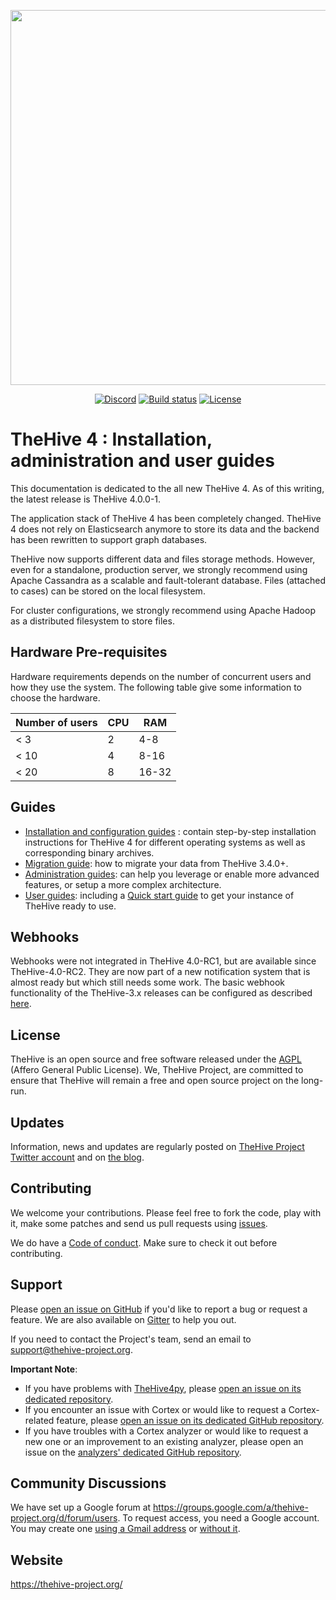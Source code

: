 <div>
  <p align="center">
    <img src="images/thehive-logo.png"width="600"/>  
  </p>
</div>
<div>
  <p align="center">
    <a href="https://chat.thehive-project.org" target"_blank"><img src="https://img.shields.io/badge/chat-on%20discord-7289da.svg?sanitize=true" alt="Discord"></a>
    <a href><img src="https://drone.strangebee.com/api/badges/TheHive-Project/TheHive/status.svg?ref=refs/heads/master" alt="Build status"></a>
    <a href="./LICENSE" target"_blank"><img src="https://img.shields.io/github/license/TheHive-Project/TheHive" alt="License"></a>        
  </p>
</div>

# TheHive 4 : Installation, administration and user guides

This documentation is dedicated to the all new TheHive 4. As of this writing, the latest release is TheHive 4.0.0-1. 

The application stack of TheHive 4 has been completely changed. TheHive 4 does not rely on Elasticsearch anymore to
 store its data and the backend has been rewritten to support graph databases.

TheHive now supports different data and files storage methods. However, even for a standalone, production server, we
 strongly recommend using Apache Cassandra as a scalable and fault-tolerant database. Files (attached to cases) can
  be stored on the local filesystem.

For cluster configurations, we strongly recommend using Apache Hadoop as a distributed filesystem to store files.

## Hardware Pre-requisites

Hardware requirements depends on the number of concurrent users and how they use the system. The following table give some information to choose the hardware.

| Number of users | CPU  | RAM   |
| --------------- | ---- | ----- |
| < 3             | 2    | 4-8   |
| < 10            | 4    | 8-16  |
| < 20            | 8    | 16-32 |

## Guides

- [Installation and configuration guides](Installation/README.md) : contain step-by-step installation instructions for
 TheHive 4 for different operating systems as well as corresponding binary archives.
- [Migration guide](Administration/Migration.md): how to migrate your data from TheHive 3.4.0+.
- [Administration guides](Administration/README.md): can help you leverage or enable more advanced features, or setup
 a more complex architecture.
- [User guides](User/README.md): including a [Quick start guide](User/Quick-start.md) to get your instance of TheHive
 ready to use.

## Webhooks
Webhooks were not integrated in TheHive 4.0-RC1, but are available since TheHive-4.0-RC2. They are now part of a new notification system that is almost ready but which still needs some work. The basic webhook functionality of the TheHive-3.x releases can be configured as described [here](Administration/Webhook.md). 

## License
TheHive is an open source and free software released under the [AGPL](https://github.com/TheHive-Project/TheHive/blob/master/LICENSE) (Affero General Public License). We, TheHive Project, are committed to ensure that TheHive will remain a free and open source project on the long-run.

## Updates
Information, news and updates are regularly posted on [TheHive Project Twitter account](https://twitter.com/thehive_project) and on [the blog](https://blog.thehive-project.org/).

## Contributing
We welcome your contributions. Please feel free to fork the code, play with it, make some patches and send us pull requests using [issues](https://github.com/TheHive-Project/TheHive/issues).

We do have a [Code of conduct](../code_of_conduct.md). Make sure to check it out before contributing.

## Support
Please [open an issue on GitHub](https://github.com/TheHive-Project/TheHive/issues) if you'd like to report a bug or request a feature. We are also available on [Gitter](https://gitter.im/TheHive-Project/TheHive) to help you out.

If you need to contact the Project's team, send an email to <support@thehive-project.org>.

**Important Note**:

- If you have problems with [TheHive4py](https://github.com/TheHive-Project/TheHive4py), please [open an issue on its dedicated repository](https://github.com/TheHive-Project/TheHive4py/issues/new).
- If you encounter an issue with Cortex or would like to request a Cortex-related feature, please [open an issue on its dedicated GitHub repository](https://github.com/TheHive-Project/Cortex/issues/new).
- If you have troubles with a Cortex analyzer or would like to request a new one or an improvement to an existing analyzer, please open an issue on the [analyzers' dedicated GitHub repository](https://github.com/TheHive-Project/cortex-analyzers/issues/new).

## Community Discussions
We have set up a Google forum at <https://groups.google.com/a/thehive-project.org/d/forum/users>. To request access, you need a Google account. You may create one [using a Gmail address](https://accounts.google.com/SignUp?hl=en) or [without it](https://accounts.google.com/SignUpWithoutGmail?hl=en).

## Website
<https://thehive-project.org/>

